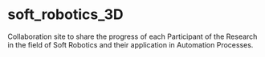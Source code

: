 # soft_robotics_3D

Collaboration site to share the progress of each Participant of the Research in the field of Soft Robotics and their application
in Automation Processes.
